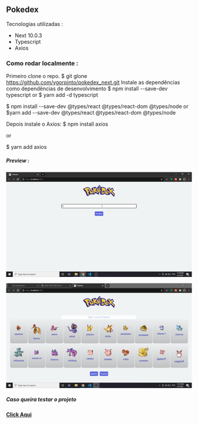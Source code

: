 ## Pokedex 

Tecnologias utilizadas :

- Next 10.0.3
- Typescript
- Axios

### Como rodar localmente :

Primeiro clone o repo.
$ git glone https://github.com/ygorpinto/pokedex_next.git
Instale as dependências como dependências de desenvolvimento
$ npm install --save-dev typescript 
or 
$ yarn add -d typescript

$ npm install --save-dev @types/react @types/react-dom @types/node 
or 
$yarn add --save-dev @types/react @types/react-dom @types/node

Depois instale o Axios: 
$ npm install axios

or 

$ yarn add axios


##### Preview :

![](/public/loadingimg.gif)


![](/public/search.gif)



##### Caso queira testar o projeto 

#### [Click Aqui](https://pokedex-next-git-master-ygorpinto.vercel.app/)
